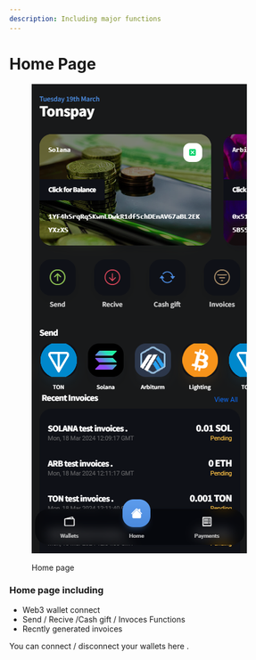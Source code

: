 ```yaml
---
description: Including major functions
---
```


# Home Page

<figure><img src="../../.gitbook/assets/image (6).png" alt=""><figcaption><p>Home page</p></figcaption></figure>

### Home page including&#x20;

* Web3 wallet connect&#x20;
* Send / Recive /Cash gift / Invoces Functions
* Recntly generated invoices



You can connect / disconnect your wallets here .
